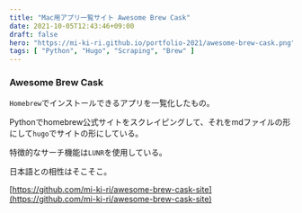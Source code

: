 ```yaml
---
title: "Mac用アプリ一覧サイト Awesome Brew Cask"
date: 2021-10-05T12:43:46+09:00
draft: false
hero: "https://mi-ki-ri.github.io/portfolio-2021/awesome-brew-cask.png"
tags: [ "Python", "Hugo", "Scraping", "Brew" ]
---
```


### Awesome Brew Cask

`Homebrew`でインストールできるアプリを一覧化したもの。

Pythonでhomebrew公式サイトをスクレイピングして、それをmdファイルの形にして`hugo`でサイトの形にしている。

特徴的なサーチ機能は`LUNR`を使用している。

日本語との相性はそこそこ。

[https://github.com/mi-ki-ri/awesome-brew-cask-site](https://github.com/mi-ki-ri/awesome-brew-cask-site)
